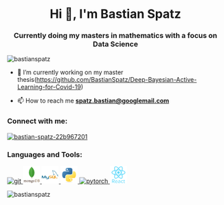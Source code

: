 <h1 align="center">Hi 👋, I'm Bastian Spatz</h1>
<h3 align="center">Currently doing my masters in mathematics with a focus on Data Science</h3>

<p align="left"> <img src="https://komarev.com/ghpvc/?username=bastianspatz&label=Profile%20views&color=0e75b6&style=flat" alt="bastianspatz" /> </p>

- 🔭 I’m currently working on my master thesis(https://github.com/BastianSpatz/Deep-Bayesian-Active-Learning-for-Covid-19)

- 📫 How to reach me **spatz.bastian@googlemail.com**

<h3 align="left">Connect with me:</h3>
<p align="left">
<a href="https://linkedin.com/in/bastian-spatz-22b967201" target="blank"><img align="center" src="https://raw.githubusercontent.com/rahuldkjain/github-profile-readme-generator/master/src/images/icons/Social/linked-in-alt.svg" alt="bastian-spatz-22b967201" height="30" width="40" /></a>
</p>

<h3 align="left">Languages and Tools:</h3>
<p align="left"> <a href="https://git-scm.com/" target="_blank" rel="noreferrer"> <img src="https://www.vectorlogo.zone/logos/git-scm/git-scm-icon.svg" alt="git" width="40" height="40"/> </a> <a href="https://www.mongodb.com/" target="_blank" rel="noreferrer"> <img src="https://raw.githubusercontent.com/devicons/devicon/master/icons/mongodb/mongodb-original-wordmark.svg" alt="mongodb" width="40" height="40"/> </a> <a href="https://www.mysql.com/" target="_blank" rel="noreferrer"> <img src="https://raw.githubusercontent.com/devicons/devicon/master/icons/mysql/mysql-original-wordmark.svg" alt="mysql" width="40" height="40"/> </a> <a href="https://www.python.org" target="_blank" rel="noreferrer"> <img src="https://raw.githubusercontent.com/devicons/devicon/master/icons/python/python-original.svg" alt="python" width="40" height="40"/> </a> <a href="https://pytorch.org/" target="_blank" rel="noreferrer"> <img src="https://www.vectorlogo.zone/logos/pytorch/pytorch-icon.svg" alt="pytorch" width="40" height="40"/> </a> <a href="https://reactjs.org/" target="_blank" rel="noreferrer"> <img src="https://raw.githubusercontent.com/devicons/devicon/master/icons/react/react-original-wordmark.svg" alt="react" width="40" height="40"/> </a> </p>

<p><img align="left" src="https://github-readme-stats.vercel.app/api/top-langs?username=bastianspatz&show_icons=true&locale=en&layout=compact" alt="bastianspatz" /></p>

